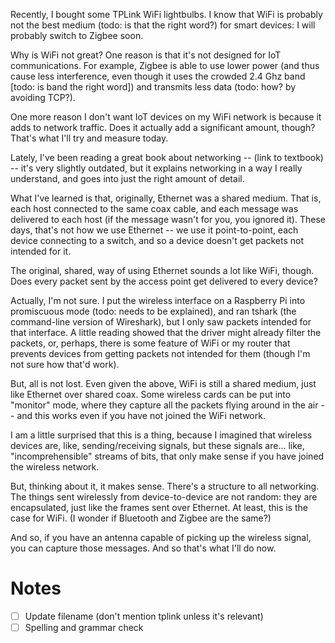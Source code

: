 Recently, I bought some TPLink WiFi lightbulbs. I know that WiFi is probably not the best medium (todo: is that the right word?) for smart devices: I will probably switch to Zigbee soon.

Why is WiFi not great? One reason is that it's not designed for IoT communications. For example, Zigbee is able to use lower power (and thus cause less interference, even though it uses the crowded 2.4 Ghz band [todo: is band the right word]) and transmits less data (todo: how? by avoiding TCP?).

One more reason I don't want IoT devices on my WiFi network is because it adds to network traffic. Does it actually add a significant amount, though? That's what I'll try and measure today.

Lately, I've been reading a great book about networking -- (link to textbook) -- it's very slightly outdated, but it explains networking in a way I really understand, and goes into just the  right amount of detail.

What I've learned is that, originally, Ethernet was a shared medium. That is, each host connected to the same coax cable, and each message was delivered to each host (if the message wasn't for you, you ignored it). These days, that's not how we use Ethernet -- we use it point-to-point, each device connecting to a switch, and so a device doesn't get packets not intended for it.

The original, shared, way of using Ethernet sounds a lot like WiFi, though. Does every packet sent by the access point get delivered to every device?

Actually, I'm not sure. I put the wireless interface on a Raspberry Pi into promiscuous mode (todo: needs to be explained), and ran tshark (the command-line version of Wireshark), but I only saw packets intended for that interface. A little reading showed that the driver might already filter the packets, or, perhaps, there is some feature of WiFi or my router that prevents devices from getting packets not intended for them (though I'm not sure how that'd work).

But, all is not lost. Even given the above, WiFi is still a shared medium, just like Ethernet over shared coax. Some wireless cards can be put into "monitor" mode, where they capture all the packets flying around in the air -- and this works even if you have not joined the WiFi network.

I am a little surprised that this is a thing, because I imagined that wireless devices are, like, sending/receiving signals, but these signals are... like, "incomprehensible" streams of bits, that only make sense if you have joined the wireless network.

But, thinking about it, it makes sense. There's a structure to all networking. The things sent wirelessly from device-to-device are not random: they are encapsulated, just like the frames sent over Ethernet. At least, this is the case for WiFi. (I wonder if Bluetooth and Zigbee are the same?)

And so, if you have an antenna capable of picking up the wireless signal, you can capture those messages. And so that's what I'll do now.

# Notes
- [ ] Update filename (don't mention tplink unless it's relevant)
- [ ] Spelling and grammar check

